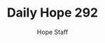 ---
image: /assets/img/daily-hope-default-artwork.png
title: Daily Hope 292
number: 292
categories:
  - Daily Hope
author: Hope Staff
notes: Daily Hope 292
embed: >-
  <iframe style="border-radius:12px" src="https://open.spotify.com/embed/episode/3IkPRsIUtssSYDUTRjDxz9?utm_source=generator" width="100%" height="352" frameBorder="0" allowfullscreen="" allow="autoplay; clipboard-write; encrypted-media; fullscreen; picture-in-picture" loading="lazy"></iframe>
---